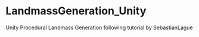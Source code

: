 # LandmassGeneration_Unity
 Unity Procedural Landmass Generation following tutorial by SebastianLague
